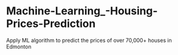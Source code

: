 # Machine-Learning_-Housing-Prices-Prediction
Apply ML algorithm to predict the prices of over 70,000+ houses in Edmonton
